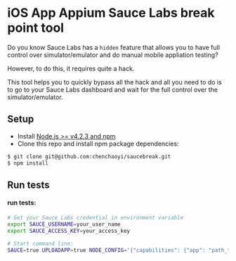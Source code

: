 # iOS App Appium Sauce Labs break point tool

Do you know Sauce Labs has a `hidden` feature that allows you to have
full control over simulator/emulator and do
manual mobile appliation testing?

However, to do this, it requires quite a hack.

This tool helps you to quickly bypass all the hack and all you need to
do is to go to your Sauce Labs dashboard and wait for the full control
over the simulator/emulator.

## Setup

* Install [Node.js >= v4.2.3 and npm](http://nodejs.org/)
* Clone this repo and install npm package dependencies:
```bash
$ git clone git@github.com:chenchaoyi/saucebreak.git
$ npm install
```

## Run tests

#### run tests:

```bash
# Set your Sauce Labs credential in environment variable
export SAUCE_USERNAME=your_user_name
export SAUCE_ACCESS_KEY=your_access_key

# Start command line:
SAUCE=true UPLOADAPP=true NODE_CONFIG='{"capabilities": {"app": "path_to_your_app"}}' ./node_modules/.bin/magellan --browsers=iphone_9_3_iOS_iPhone_Simulator

```

